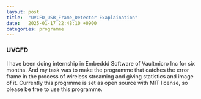 ```yaml
---
layout: post
title:  "UVCFD_USB_Frame_Detector Exaplaination"
date:   2025-01-17 22:48:10 +0900
categories: programme
---
```


### UVCFD
I have been doing internship in Embeddd Software of Vaultmicro Inc for six months. And my task was to make the programme that catches the error frame in the process of wireless streaming and giving statistics and image of it. Currently this progrmme is set as open source with MIT license, so please be free to use this programme. 

